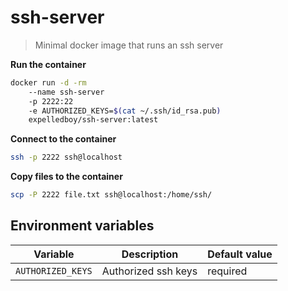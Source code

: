 # ssh-server

> Minimal docker image that runs an ssh server

**Run the container**

```bash
docker run -d -rm
    --name ssh-server
    -p 2222:22
    -e AUTHORIZED_KEYS=$(cat ~/.ssh/id_rsa.pub)
    expelledboy/ssh-server:latest
```

**Connect to the container**

```bash
ssh -p 2222 ssh@localhost
```

**Copy files to the container**

```bash
scp -P 2222 file.txt ssh@localhost:/home/ssh/
```

## Environment variables

| Variable | Description | Default value |
| -------- | ----------- | ------------- |
| `AUTHORIZED_KEYS` | Authorized ssh keys | required |
